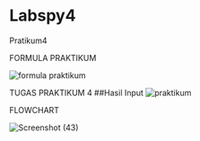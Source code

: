 # Labspy4
Pratikum4




FORMULA PRAKTIKUM


![formula praktikum](https://user-images.githubusercontent.com/57034810/69478593-eb73c380-0e26-11ea-85a8-ff827c79d1dc.png)


TUGAS PRAKTIKUM 4
##Hasil Input
![praktikum](https://user-images.githubusercontent.com/57034810/69478319-a9954e00-0e23-11ea-8a68-1822b58eb3d3.png)

FLOWCHART

![Screenshot (43)](https://user-images.githubusercontent.com/57034810/69482055-39012800-0e49-11ea-8d86-cf40fb4260e3.png)
